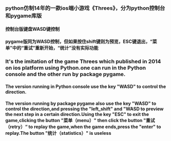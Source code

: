 
### python仿制14年的一款ios端小游戏《Threes》，分为python控制台和pygame库版
####   控制台版键盘WASD键控制
####   pygame版同为WASD控制，但如果按住shift键则为预览，ESC键退出，“菜单”中的“重试”重新开始，“统计”没有实际功能

### It's the imitation of the game Threes which published in 2014 on ios platform using Python.one can run in the Python console and the other run by package pygame.
####  The version running in Python console use the key "WASD" to control the direction.
####  The version running by package pygame also use the key "WASD" to control the direction,and pressing the "left_shift" and "WASD to preview the next step in a certain direction.Using the key "ESC" to exit the game,clicking the button "菜单（menu）" then click the button "重试（retry）“ to replay the game,when the game ends,press the "enter" to replay.The button "统计（statistics）" is useless
